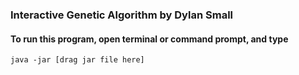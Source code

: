 ### Interactive Genetic Algorithm by Dylan Small
#### To run this program, open terminal or command prompt, and type
```
java -jar [drag jar file here]
```
